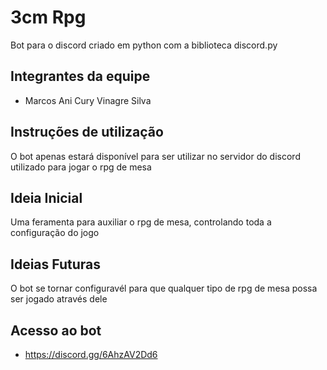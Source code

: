 # 3cm Rpg

Bot para o discord criado em python com a biblioteca discord.py

## Integrantes da equipe

* Marcos Ani Cury Vinagre Silva

## Instruções de utilização

O bot apenas estará disponível para ser utilizar no servidor do discord utilizado para jogar o rpg de mesa

## Ideia Inicial

Uma feramenta para auxiliar o rpg de mesa, controlando toda a configuração do jogo

## Ideias Futuras

O bot se tornar configuravél para que qualquer tipo de rpg de mesa possa ser jogado através dele

## Acesso ao bot

* https://discord.gg/6AhzAV2Dd6

